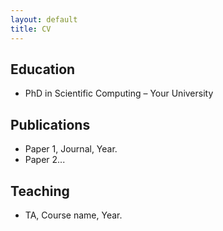 ```yaml
---
layout: default
title: CV
---
```



## Education
- PhD in Scientific Computing – Your University

## Publications
- Paper 1, Journal, Year.
- Paper 2...

## Teaching
- TA, Course name, Year.
